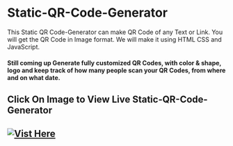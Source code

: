 # Static-QR-Code-Generator
This Static QR Code-Generator can make QR Code of any Text or Link. You will get the QR Code in Image format. We will make it using HTML CSS and JavaScript. 

<h4>Still coming up Generate fully customized QR Codes, with color &amp; shape, logo and keep track of how many people scan your QR Codes, from where and on what date.</h4>


<h2>Click On Image to View Live Static-QR-Code-Generator<h2>
<a href="https://naga-juna.github.io/Static-QR-Code-Generator"><img src="https://user-images.githubusercontent.com/105515148/224672456-a18155a0-7770-4197-aead-97a0351ad98d.png](https://img-qn.51miz.com/Element/00/90/63/71/89159852_E906371_d2c1b666.png" alt="Vist Here"/></a>

